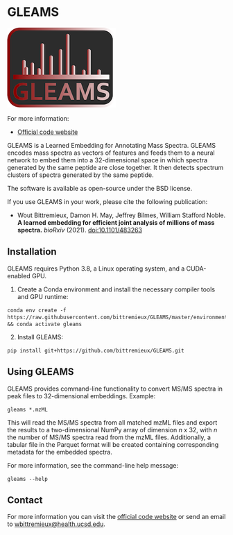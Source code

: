GLEAMS
======

![GLEAMS](gleams_logo.png)

For more information:

* [Official code website](https://github.com/bittremieux/GLEAMS)

GLEAMS is a Learned Embedding for Annotating Mass Spectra.
GLEAMS encodes mass spectra as vectors of features and feeds them to a neural network to embed them into a 32-dimensional space in which spectra generated by the same peptide are close together.
It then detects spectrum clusters of spectra generated by the same peptide.

The software is available as open-source under the BSD license.

If you use GLEAMS in your work, please cite the following publication:

- Wout Bittremieux, Damon H. May, Jeffrey Bilmes, William Stafford Noble. **A learned embedding for efficient joint analysis of millions of mass spectra.** _bioRxiv_ (2021). [doi:10.1101/483263](https://doi.org/10.1101/483263)

Installation
------------

GLEAMS requires Python 3.8, a Linux operating system, and a CUDA-enabled GPU.

1. Create a Conda environment and install the necessary compiler tools and GPU runtime:
```
conda env create -f https://raw.githubusercontent.com/bittremieux/GLEAMS/master/environment.yml && conda activate gleams
```
2. Install GLEAMS:
```
pip install git+https://github.com/bittremieux/GLEAMS.git
```

Using GLEAMS
------------

GLEAMS provides command-line functionality to convert MS/MS spectra in peak files to 32-dimensional embeddings. Example:

```
gleams *.mzML
```

This will read the MS/MS spectra from all matched mzML files and export the results to a two-dimensional NumPy array of dimension _n_ x 32, with _n_ the number of MS/MS spectra read from the mzML files.
Additionally, a tabular file in the Parquet format will be created containing corresponding metadata for the embedded spectra.

For more information, see the command-line help message:

```
gleams --help
```

Contact
-------

For more information you can visit the
[official code website](https://github.com/bittremieux/GLEAMS) or send an email to <wbittremieux@health.ucsd.edu>.
 
